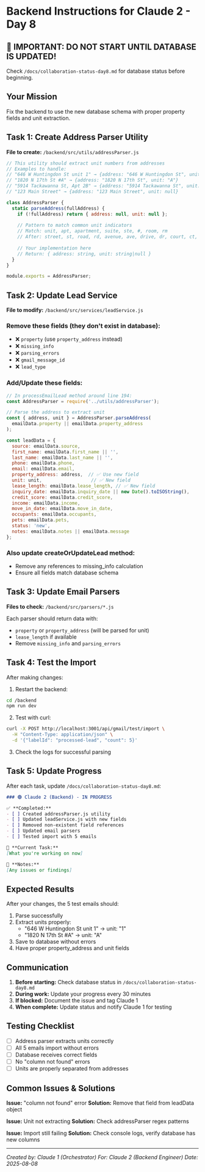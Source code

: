 # Backend Instructions for Claude 2 - Day 8

## 🔴 IMPORTANT: DO NOT START UNTIL DATABASE IS UPDATED!
Check `/docs/collaboration-status-day8.md` for database status before beginning.

## Your Mission
Fix the backend to use the new database schema with proper property fields and unit extraction.

## Task 1: Create Address Parser Utility
**File to create:** `/backend/src/utils/addressParser.js`

```javascript
// This utility should extract unit numbers from addresses
// Examples to handle:
// "646 W Huntingdon St unit 1" → {address: "646 W Huntingdon St", unit: "1"}
// "1820 N 17th St #A" → {address: "1820 N 17th St", unit: "A"}
// "5914 Tackawanna St, Apt 2B" → {address: "5914 Tackawanna St", unit: "2B"}
// "123 Main Street" → {address: "123 Main Street", unit: null}

class AddressParser {
  static parseAddress(fullAddress) {
    if (!fullAddress) return { address: null, unit: null };
    
    // Pattern to match common unit indicators
    // Match: unit, apt, apartment, suite, ste, #, room, rm
    // After: street, st, road, rd, avenue, ave, drive, dr, court, ct, place, pl
    
    // Your implementation here
    // Return: { address: string, unit: string|null }
  }
}

module.exports = AddressParser;
```

## Task 2: Update Lead Service
**File to modify:** `/backend/src/services/leadService.js`

### Remove these fields (they don't exist in database):
- ❌ `property` (use `property_address` instead)
- ❌ `missing_info` 
- ❌ `parsing_errors`
- ❌ `gmail_message_id`
- ❌ `lead_type`

### Add/Update these fields:
```javascript
// In processEmailLead method around line 194:
const AddressParser = require('../utils/addressParser');

// Parse the address to extract unit
const { address, unit } = AddressParser.parseAddress(
  emailData.property || emailData.property_address
);

const leadData = {
  source: emailData.source,
  first_name: emailData.first_name || '',
  last_name: emailData.last_name || '',
  phone: emailData.phone,
  email: emailData.email,
  property_address: address,  // ✅ Use new field
  unit: unit,                  // ✅ New field
  lease_length: emailData.lease_length, // ✅ New field
  inquiry_date: emailData.inquiry_date || new Date().toISOString(),
  credit_score: emailData.credit_score,
  income: emailData.income,
  move_in_date: emailData.move_in_date,
  occupants: emailData.occupants,
  pets: emailData.pets,
  status: 'new',
  notes: emailData.notes || emailData.message
};
```

### Also update createOrUpdateLead method:
- Remove any references to missing_info calculation
- Ensure all fields match database schema

## Task 3: Update Email Parsers
**Files to check:** `/backend/src/parsers/*.js`

Each parser should return data with:
- `property` or `property_address` (will be parsed for unit)
- `lease_length` if available
- Remove `missing_info` and `parsing_errors`

## Task 4: Test the Import
After making changes:

1. Restart the backend:
```bash
cd /backend
npm run dev
```

2. Test with curl:
```bash
curl -X POST http://localhost:3001/api/gmail/test/import \
  -H "Content-Type: application/json" \
  -d '{"labelId": "processed-lead", "count": 5}'
```

3. Check the logs for successful parsing

## Task 5: Update Progress

After each task, update `/docs/collaboration-status-day8.md`:

```markdown
### 🟢 Claude 2 (Backend) - IN PROGRESS

✅ **Completed:**
- [ ] Created addressParser.js utility
- [ ] Updated leadService.js with new fields
- [ ] Removed non-existent field references
- [ ] Updated email parsers
- [ ] Tested import with 5 emails

🔧 **Current Task:**
[What you're working on now]

📝 **Notes:**
[Any issues or findings]
```

## Expected Results

After your changes, the 5 test emails should:
1. Parse successfully
2. Extract units properly:
   - "646 W Huntingdon St unit 1" → unit: "1"
   - "1820 N 17th St #A" → unit: "A"
3. Save to database without errors
4. Have proper property_address and unit fields

## Communication

1. **Before starting:** Check database status in `/docs/collaboration-status-day8.md`
2. **During work:** Update your progress every 30 minutes
3. **If blocked:** Document the issue and tag Claude 1
4. **When complete:** Update status and notify Claude 1 for testing

## Testing Checklist

- [ ] Address parser extracts units correctly
- [ ] All 5 emails import without errors
- [ ] Database receives correct fields
- [ ] No "column not found" errors
- [ ] Units are properly separated from addresses

## Common Issues & Solutions

**Issue:** "column not found" error
**Solution:** Remove that field from leadData object

**Issue:** Unit not extracting
**Solution:** Check addressParser regex patterns

**Issue:** Import still failing
**Solution:** Check console logs, verify database has new columns

---
*Created by: Claude 1 (Orchestrator)*
*For: Claude 2 (Backend Engineer)*
*Date: 2025-08-08*